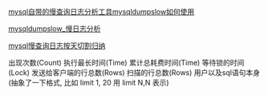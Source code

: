 


[mysql自带的慢查询日志分析工具mysqldumpslow如何使用](https://xiaohost.com/1830.html)


[mysqldumpslow_慢日志分析](https://blog.csdn.net/qq_33033819/article/details/106441502?utm_medium=distribute.pc_relevant.none-task-blog-OPENSEARCH-1.channel_param&depth_1-utm_source=distribute.pc_relevant.none-task-blog-OPENSEARCH-1.channel_param)



[mysql慢查询日志按天切割归纳](https://blog.csdn.net/m1ssyAn/article/details/105878957?utm_medium=distribute.pc_relevant.none-task-blog-BlogCommendFromMachineLearnPai2-1.channel_param&depth_1-utm_source=distribute.pc_relevant.none-task-blog-BlogCommendFromMachineLearnPai2-1.channel_param)


出现次数(Count)
执行最长时间(Time)
累计总耗费时间(Time)
等待锁的时间(Lock)
发送给客户端的行总数(Rows)
扫描的行总数(Rows)
用户以及sql语句本身(抽象了一下格式, 比如 limit 1, 20 用 limit N,N 表示)